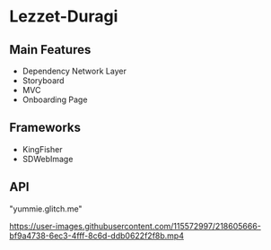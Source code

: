 # Lezzet-Duragi

## Main Features
* Dependency Network Layer
* Storyboard 
* MVC
* Onboarding Page



## Frameworks
 
 - KingFisher
 - SDWebImage

## API
 "yummie.glitch.me"
 
 

https://user-images.githubusercontent.com/115572997/218605666-bf9a4738-6ec3-4fff-8c6d-ddb0622f2f8b.mp4

